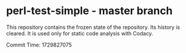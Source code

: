 # perl-test-simple - master branch

This repository contains the frozen state of the repository.
Its history is cleared. It is used only for static code
analysis with Codacy.

Commit Time: 1729827075